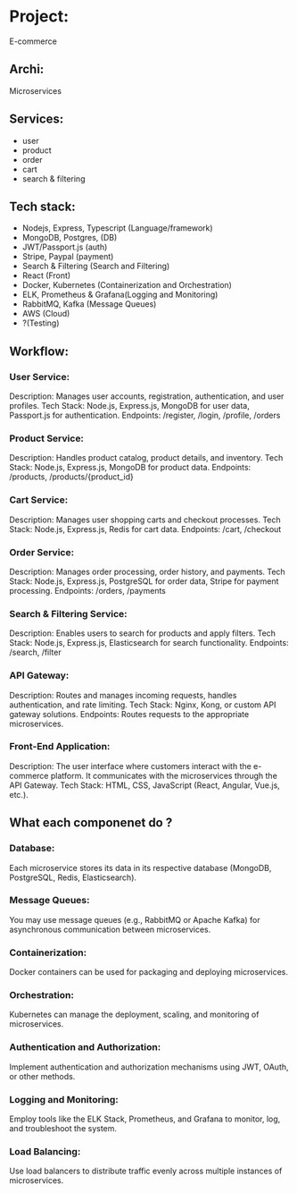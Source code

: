 # Project:

E-commerce

## Archi:

Microservices

## Services:

- user
- product
- order
- cart
- search & filtering

## Tech stack:

- Nodejs, Express, Typescript (Language/framework)
- MongoDB, Postgres, (DB)
- JWT/Passport.js (auth)
- Stripe, Paypal (payment)
- Search & Filtering (Search and Filtering)
- React (Front)
- Docker, Kubernetes (Containerization and Orchestration)
- ELK, Prometheus & Grafana(Logging and Monitoring)
- RabbitMQ, Kafka (Message Queues)
- AWS (Cloud)
- ?(Testing)

## Workflow:

### User Service:

Description: Manages user accounts, registration, authentication, and user profiles.
Tech Stack: Node.js, Express.js, MongoDB for user data, Passport.js for authentication.
Endpoints: /register, /login, /profile, /orders

### Product Service:

Description: Handles product catalog, product details, and inventory.
Tech Stack: Node.js, Express.js, MongoDB for product data.
Endpoints: /products, /products/{product_id}

### Cart Service:

Description: Manages user shopping carts and checkout processes.
Tech Stack: Node.js, Express.js, Redis for cart data.
Endpoints: /cart, /checkout

### Order Service:

Description: Manages order processing, order history, and payments.
Tech Stack: Node.js, Express.js, PostgreSQL for order data, Stripe for payment processing.
Endpoints: /orders, /payments

### Search & Filtering Service:

Description: Enables users to search for products and apply filters.
Tech Stack: Node.js, Express.js, Elasticsearch for search functionality.
Endpoints: /search, /filter

### API Gateway:

Description: Routes and manages incoming requests, handles authentication, and rate limiting.
Tech Stack: Nginx, Kong, or custom API gateway solutions.
Endpoints: Routes requests to the appropriate microservices.

### Front-End Application:

Description: The user interface where customers interact with the e-commerce platform. It communicates with the microservices through the API Gateway.
Tech Stack: HTML, CSS, JavaScript (React, Angular, Vue.js, etc.).

## What each componenet do ?

### Database:

Each microservice stores its data in its respective database (MongoDB, PostgreSQL, Redis, Elasticsearch).

### Message Queues:

You may use message queues (e.g., RabbitMQ or Apache Kafka) for asynchronous communication between microservices.

### Containerization:

Docker containers can be used for packaging and deploying microservices.

### Orchestration:

Kubernetes can manage the deployment, scaling, and monitoring of microservices.

### Authentication and Authorization:

Implement authentication and authorization mechanisms using JWT, OAuth, or other methods.

### Logging and Monitoring:

Employ tools like the ELK Stack, Prometheus, and Grafana to monitor, log, and troubleshoot the system.

### Load Balancing:

Use load balancers to distribute traffic evenly across multiple instances of microservices.
